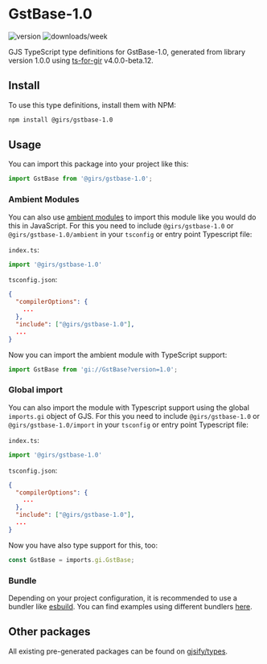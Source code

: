 
# GstBase-1.0

![version](https://img.shields.io/npm/v/@girs/gstbase-1.0)
![downloads/week](https://img.shields.io/npm/dw/@girs/gstbase-1.0)


GJS TypeScript type definitions for GstBase-1.0, generated from library version 1.0.0 using [ts-for-gir](https://github.com/gjsify/ts-for-gir) v4.0.0-beta.12.


## Install

To use this type definitions, install them with NPM:
```bash
npm install @girs/gstbase-1.0
```

## Usage

You can import this package into your project like this:
```ts
import GstBase from '@girs/gstbase-1.0';
```

### Ambient Modules

You can also use [ambient modules](https://github.com/gjsify/ts-for-gir/tree/main/packages/cli#ambient-modules) to import this module like you would do this in JavaScript.
For this you need to include `@girs/gstbase-1.0` or `@girs/gstbase-1.0/ambient` in your `tsconfig` or entry point Typescript file:

`index.ts`:
```ts
import '@girs/gstbase-1.0'
```

`tsconfig.json`:
```json
{
  "compilerOptions": {
    ...
  },
  "include": ["@girs/gstbase-1.0"],
  ...
}
```

Now you can import the ambient module with TypeScript support: 

```ts
import GstBase from 'gi://GstBase?version=1.0';
```

### Global import

You can also import the module with Typescript support using the global `imports.gi` object of GJS.
For this you need to include `@girs/gstbase-1.0` or `@girs/gstbase-1.0/import` in your `tsconfig` or entry point Typescript file:

`index.ts`:
```ts
import '@girs/gstbase-1.0'
```

`tsconfig.json`:
```json
{
  "compilerOptions": {
    ...
  },
  "include": ["@girs/gstbase-1.0"],
  ...
}
```

Now you have also type support for this, too:

```ts
const GstBase = imports.gi.GstBase;
```

### Bundle

Depending on your project configuration, it is recommended to use a bundler like [esbuild](https://esbuild.github.io/). You can find examples using different bundlers [here](https://github.com/gjsify/ts-for-gir/tree/main/examples).

## Other packages

All existing pre-generated packages can be found on [gjsify/types](https://github.com/gjsify/types).

